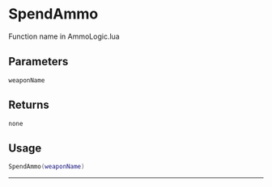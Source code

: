 # SpendAmmo
Function name in AmmoLogic.lua
## Parameters
`weaponName`
## Returns
`none`
## Usage
```lua
SpendAmmo(weaponName)
```
---
